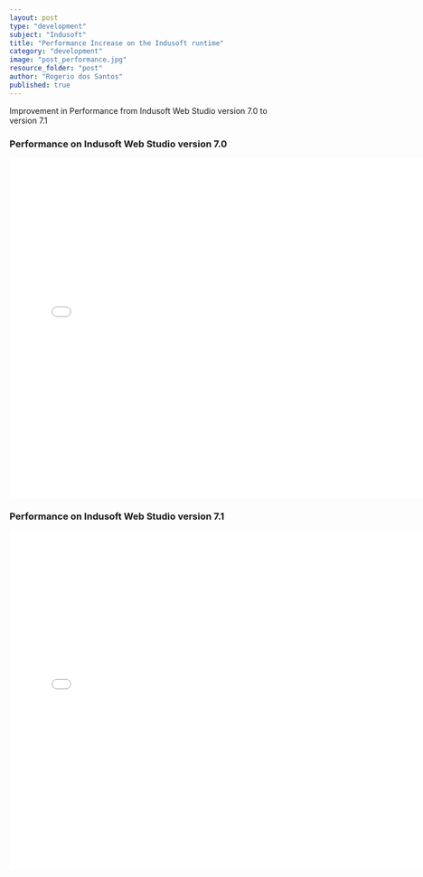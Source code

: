 ```yaml
---
layout: post
type: "development"
subject: "Indusoft"
title: "Performance Increase on the Indusoft runtime"
category: "development"
image: "post_performance.jpg"
resource_folder: "post"
author: "Rogerio dos Santos"
published: true
---
```


Improvement in Performance from Indusoft Web Studio version 7.0 to version 7.1

### Performance on Indusoft Web Studio version 7.0

<iframe width="750" height="600" src="//www.youtube.com/embed/kCHAUfASi1c" frameborder="0" allowfullscreen></iframe>

### Performance on Indusoft Web Studio version 7.1

<iframe width="750" height="600" src="//www.youtube.com/embed/A_dIrCJmTes" frameborder="0" allowfullscreen></iframe>

                    